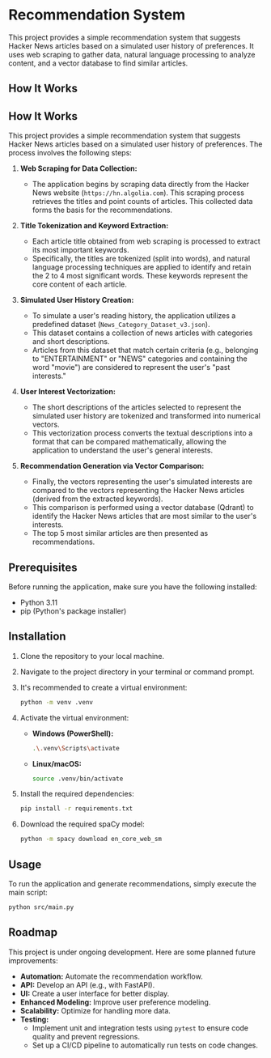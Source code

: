 # Recommendation System

This project provides a simple recommendation system that suggests Hacker News articles based on a simulated user history of preferences. It uses web scraping to gather data, natural language processing to analyze content, and a vector database to find similar articles.

## How It Works

## How It Works

This project provides a simple recommendation system that suggests Hacker News articles based on a simulated user history of preferences. The process involves the following steps:

1.  **Web Scraping for Data Collection:**
    
    * The application begins by scraping data directly from the Hacker News website (`https://hn.algolia.com`). This scraping process retrieves the titles and point counts of articles. This collected data forms the basis for the recommendations.

2.  **Title Tokenization and Keyword Extraction:**
    
    * Each article title obtained from web scraping is processed to extract its most important keywords.
    * Specifically, the titles are tokenized (split into words), and natural language processing techniques are applied to identify and retain the 2 to 4 most significant words. These keywords represent the core content of each article.

3.  **Simulated User History Creation:**
    
    * To simulate a user's reading history, the application utilizes a predefined dataset (`News_Category_Dataset_v3.json`).
    * This dataset contains a collection of news articles with categories and short descriptions.
    * Articles from this dataset that match certain criteria (e.g., belonging to "ENTERTAINMENT" or "NEWS" categories and containing the word "movie") are considered to represent the user's "past interests."

4.  **User Interest Vectorization:**
    
    * The short descriptions of the articles selected to represent the simulated user history are tokenized and transformed into numerical vectors.
    * This vectorization process converts the textual descriptions into a format that can be compared mathematically, allowing the application to understand the user's general interests.

5.  **Recommendation Generation via Vector Comparison:**
    
    * Finally, the vectors representing the user's simulated interests are compared to the vectors representing the Hacker News articles (derived from the extracted keywords).
    * This comparison is performed using a vector database (Qdrant) to identify the Hacker News articles that are most similar to the user's interests.
    * The top 5 most similar articles are then presented as recommendations.
## Prerequisites

Before running the application, make sure you have the following installed:

* Python 3.11
* pip (Python's package installer)

## Installation

1.  Clone the repository to your local machine.
2.  Navigate to the project directory in your terminal or command prompt.
3.  It's recommended to create a virtual environment:

    ```bash
    python -m venv .venv 
    ```

4.  Activate the virtual environment:

    * **Windows (PowerShell):**

        ```bash
        .\.venv\Scripts\activate
        ```

    * **Linux/macOS:**

        ```bash
        source .venv/bin/activate
        ```

5.  Install the required dependencies:

    ```bash
    pip install -r requirements.txt
    ```

6.  Download the required spaCy model:

    ```bash
    python -m spacy download en_core_web_sm
    ```

## Usage

To run the application and generate recommendations, simply execute the main script:

```bash
python src/main.py
 ```

##  Roadmap

This project is under ongoing development. Here are some planned future improvements:

* **Automation:** Automate the recommendation workflow.
* **API:** Develop an API (e.g., with FastAPI).
* **UI:** Create a user interface for better display.
* **Enhanced Modeling:** Improve user preference modeling.
* **Scalability:** Optimize for handling more data.
* **Testing:**
    * Implement unit and integration tests using `pytest` to ensure code quality and prevent regressions.
    * Set up a CI/CD pipeline to automatically run tests on code changes.

